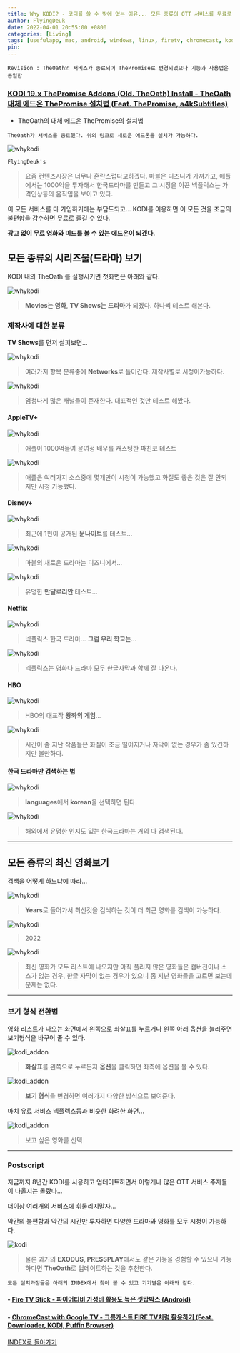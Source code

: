 ```yaml
---
title: Why KODI? - 코디를 쓸 수 밖에 없는 이유... 모든 종류의 OTT 서비스를 무료로... (Feat. ThePromise, AppleTV+, Disney+, Amazon, Netflix, HBO...)
author: FlyingDeuk
date: 2022-04-01 20:55:00 +0800
categories: [Living]
tags: [usefulapp, mac, android, windows, linux, firetv, chromecast, kodi, thewhykodi]
pin:
---
```


`Revision : TheOath의 서비스가 종료되어 ThePromise로 변경되었으나 기능과 사용법은 동일함`

### [KODI 19.x ThePromise Addons (Old. TheOath) Install - TheOath 대체 에드온 ThePromise 설치법 (Feat. ThePromise, a4kSubtitles)](/posts/KODI-promise/)
  - TheOath의 대체 에드온 ThePromise의 설치법

`TheOath가 서비스를 종료했다. 위의 링크로 새로운 에드온을 설치가 가능하다.`

![whykodi](/img/living/kodi/promise7.jpg)

`FlyingDeuk's`
> 요즘 컨텐츠시장은 너무나 혼란스럽다고하겠다. 마블은 디즈니가 가져가고, 애플에서는 1000억을 투자해서 한국드라마를 만들고 그 시장을 이끈 넥플릭스는 가격인상등의 움직임을 보이고 있다.

이 모든 서비스를 다 가입하기에는 부담도되고... KODI를 이용하면 이 모든 것을 조금의 불편함을 감수하면 무료로 즐길 수 있다.

**광고 없이 무료 영화와 미드를 볼 수 있는 에드온이 되겠다.**

## 모든 종류의 시리즈물(드라마) 보기
KODI 내의 TheOath 를 실행시키면 첫화면은 아래와 같다.

![whykodi](/img/living/kodi/oath25.jpg)
> **Movies는 영화**, **TV Shows는 드라마**가 되겠다. 하나씩 테스트 해본다.

### 제작사에 대한 분류
**TV Shows**를 먼저 살펴보면...

![whykodi](/img/living/kodi/whykodi10.jpg)
> 여러가지 항목 분류중에 **Networks**로 들어간다. 제작사별로 시청이가능하다.

![whykodi](/img/living/kodi/whykodi17.jpg)
> 엄청나게 많은 채널들이 존재한다. 대표적인 것만 테스트 해봤다.


#### AppleTV+

![whykodi](/img/living/kodi/whykodi2.jpg)
> 애플이 1000억들여 윤여정 배우를 캐스팅한 파친코 테스트

![whykodi](/img/living/kodi/whykodi1.jpg)
> 애플은 여러가지 소스중에 몇개만이 시청이 가능했고 화질도 좋은 것은 잘 안되지만 시청 가능했다.

#### Disney+

![whykodi](/img/living/kodi/whykodi3.jpg)
> 최근에 1편이 공개된 **문나이트**를 테스트...

![whykodi](/img/living/kodi/whykodi4.jpg)
> 마블의 새로운 드라마는 디즈니에서...

![whykodi](/img/living/kodi/whykodi5.jpg)
> 유명한 **만달로리안** 테스트...

#### Netflix

![whykodi](/img/living/kodi/whykodi6.jpg)
> 넥플릭스 한국 드라마... **그럼 우리 학교는**...

![whykodi](/img/living/kodi/whykodi7.jpg)
> 넥플릭스는 영화나 드라마 모두 한글자막과 함께 잘 나온다.

#### HBO

![whykodi](/img/living/kodi/whykodi8.jpg)
> HBO의 대표작 **왕좌의 게임**...

![whykodi](/img/living/kodi/whykodi9.jpg)
> 시간이 좀 지난 작품들은 화질이 조금 떨어지거나 자막이 없는 경우가 좀 있긴하지만 볼만하다.

#### 한국 드라마만 검색하는 법

![whykodi](/img/living/kodi/whykodi12.jpg)
> **languages**에서 **korean**을 선택하면 된다.

![whykodi](/img/living/kodi/whykodi11.jpg)
> 해외에서 유명한 인지도 있는 한국드라마는 거의 다 검색된다.

-----------

## 모든 종류의 최신 영화보기
검색을 어떻게 하느냐에 따라...

![whykodi](/img/living/kodi/whykodi15.jpg)
> **Years**로 들어가서 최신것을 검색하는 것이 더 최근 영화를 검색이 가능하다.

![whykodi](/img/living/kodi/whykodi14.jpg)
> 2022

![whykodi](/img/living/kodi/whykodi13.jpg)
> 최신 영화가 모두 리스트에 나오지만 아직 풀리지 않은 영화들은 캠버전이나 소스가 없는 경우, 한글 자막이 없는 경우가 있으니 좀 지난 영화들을 고르면 보는데 문제는 없다.

--------

### 보기 형식 전환법
영화 리스트가 나오는 화면에서 왼쪽으로 화살표를 누르거나 왼쪽 아래 옵션을 눌러주면 보기형식을 바꾸어 줄 수 있다.

![kodi_addon](/img/living/kodi/oath27.jpg)
> **화살표**를 왼쪽으로 누르든지 **옵션**을 클릭하면 좌측에 옵션을 볼 수 있다.

![kodi_addon](/img/living/kodi/oath28.jpg)
> **보기 형식**을 변경하면 여러가지 다양한 방식으로 보여준다.

마치 유료 서비스 넥플렉스등과 비슷한 화려한 화면...

![kodi_addon](/img/living/kodi/oath29.jpg)
> 보고 싶은 영화를 선택


----------

### Postscript
지금까지 8년간 KODI를 사용하고 업데이트하면서 이렇게나 많은 OTT 서비스 주자들이 나올지는 몰랐다...

더이상 여러개의 서비스에 휘둘리지말자...

약간의 불편함과 약간의 시간만 투자하면 다양한 드라마와 영화를 모두 시청이 가능하다.

![kodi](/img/living/kodi/exodus.jpg)
> 물론 과거의 **EXODUS, PRESSPLAY**에서도 같은 기능을 경험할 수 있으나 가능하다면 **TheOath**로 업데이트하는 것을 추천한다.

`모든 설치과정들은 아래의 INDEX에서 찾아 볼 수 있고 기기별은 아래와 같다.`

#### - [Fire TV Stick - 파이어티비 가성비 활용도 높은 셋탑박스 (Android)](/posts/FireTV/)

#### - [ChromeCast with Google TV - 크롬캐스트 FIRE TV처럼 활용하기 (Feat. Downloader, KODI, Puffin Browser)](/posts/ChromeCast/)


[INDEX로 돌아가기](/posts/KODI/)

